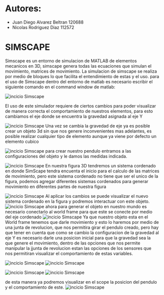﻿# Autores:
* Juan Diego Alvarez Beltran 120688
* Nicolas Rodriguez Diaz 112572

# SIMSCAPE
Simscape es un entorno de simulacion de MATLAB de elementos mecanicos en 3D, simscape genera todas las ecuaciones que simulan el movimiento, matrices de movimiento. La simulacion de simscape se realiza por medio de bloques lo que facilita el entendimiento de estas y el uso.
para el uso de Simscape dentro del entorno de matlab es necesario escribir el siguiente comando en el command window de matlab:

![incicio Simscape](1.png)

El uso de este simulador requiere de ciertos cambios para poder visualizar de manera correcta el comportamiento de nuestros elementos, para esto cambiamos el eje donde se encuentra la gravedad asignada al eje Y

![incicio Simscape](2.png)
Una vez se cambia la gravedad de eje ya es posible crear un objeto 3d sin que nos genere inconvenientes mas adelantes, es posible realizar cualquier tipo de elemento aunque ya viene por defecto un elemento cubico

![incicio Simscape](3.png)
 para crear nuestro pendulo entramos a las configuraciones del objeto y le damos las medidas indicada.
 
![incicio Simscape](4.png)
En nuestra figura 3D tendremos un sistema cordenado en donde SimScape tendra encuenta el inicio para el calculo de las matrices de movimiento, pero este sistema cordenado no tiene que ser el unico de la figura, podemos agregar diferentes sistemas cordenados para generar movimiento en diferentes partes de nuestra figura

![incicio Simscape](5.png)
Al aplicar los cambios se puede visualizar el nuevo sistema cordenado en la figura y podremos interactuar con este objeto.
![incicio Simscape](6.png)
ahora para generar el objeto en nuestro mundo es necesario conectarlo al world frame para que este se conecte por medio del eje cordenado
![incicio Simscape](7.png)
 Ya que nuestro objeto esta en el World frame tenemos que darle movimiento y esto lo haremos por medio de una junta de revolucion, que nos permitira girar el pendulo creado, pero hay que tener en cuenta que como se cambio la configuracion de la gravedad al eje Y es necesario darle una posicion inicial para que la gravedad sea la que genere el movimiento, dentro de las opciones que nos permite manipular la jjunta de revolucion estan las opciones de los sensores que nos permitiran visualizar el comportamiento de estas variables.
 
![incicio Simscape](8.png)
![incicio Simscape](9.png)

![incicio Simscape](10.png)
![incicio Simscape](11.png)

de esta manera ya podremos visualizar en el scope la posicion del pendulo y el comportamiento de este.
![incicio Simscape](12.png)

